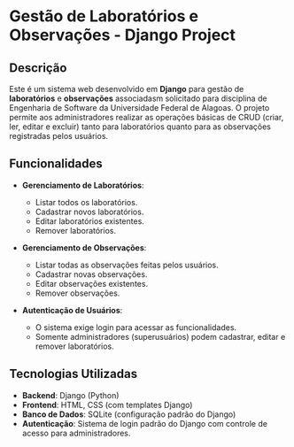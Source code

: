 # Gestão de Laboratórios e Observações - Django Project

## Descrição

Este é um sistema web desenvolvido em **Django** para gestão de **laboratórios** e **observações** associadasm solicitado para disciplina de Engenharia de Software da Universidade Federal de Alagoas. O projeto permite aos administradores realizar as operações básicas de CRUD (criar, ler, editar e excluir) tanto para laboratórios quanto para as observações registradas pelos usuários.

## Funcionalidades

- **Gerenciamento de Laboratórios**:
  - Listar todos os laboratórios.
  - Cadastrar novos laboratórios.
  - Editar laboratórios existentes.
  - Remover laboratórios.
  
- **Gerenciamento de Observações**:
  - Listar todas as observações feitas pelos usuários.
  - Cadastrar novas observações.
  - Editar observações existentes.
  - Remover observações.

- **Autenticação de Usuários**:
  - O sistema exige login para acessar as funcionalidades.
  - Somente administradores (superusuários) podem cadastrar, editar e remover laboratórios.

## Tecnologias Utilizadas

- **Backend**: Django (Python)
- **Frontend**: HTML, CSS (com templates Django)
- **Banco de Dados**: SQLite (configuração padrão do Django)
- **Autenticação**: Sistema de login padrão do Django com controle de acesso para administradores.

